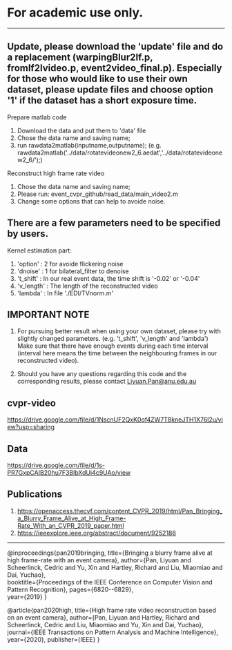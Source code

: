 # For academic use only.

----------------
Update, please download the 'update' file and do a replacement  (warpingBlur2If.p, fromIf2Ivideo.p, event2video_final.p).
Especially for those who would like to use their own dataset, please update files and choose option '1' if the dataset has a short exposure time. 
----------------

Prepare matlab code
1. Download the data and put them to 'data' file
2. Chose the data name and saving name; 
3. run rawdata2matlab(inputname,outputname);
(e.g. rawdata2matlab('../data/rotatevideonew2_6.aedat','../data/rotatevideonew2_6/');)


Reconstruct high frame rate video
1. Chose the data name and saving name; 
2. Please run: event_cvpr_github/read_data/main_video2.m
3. Change some options that can help to avoide noise.

There are a few parameters need to be specified by users.
----------------

Kernel estimation part:
1. 'option'   :   2 for avoide flickering noise
2. 'dnoise'   :   1 for bilateral_filter to denoise
3. 't_shift'  :   In our real event data, the time shift is '-0.02' or '-0.04'
4. 'v_length' :   The length of the reconstructed video
5. 'lambda'   :   In file './EDI/TVnorm.m' 


IMPORTANT NOTE 
----------------
1. For pursuing better result when using your own dataset, please try with slightly changed parameters. 
   (e.g.  't_shift', 'v_length' and 'lambda')
   Make sure that there have enough events during each time interval (interval here means 
   the time between the neighbouring frames in our reconstructed video).
   
2. Should you have any questions regarding this code and the corresponding results, 
   please contact Liyuan.Pan@anu.edu.au
   

cvpr-video
----------------
https://drive.google.com/file/d/1NscnUF2QxK0of4ZW7T8kneJTH1X76l2u/view?usp=sharing

Data 
----------------
https://drive.google.com/file/d/1s-PR7GxpCAIB20hu7F3BlbXdUi4c9UAo/view

Publications 
----------------
1. https://openaccess.thecvf.com/content_CVPR_2019/html/Pan_Bringing_a_Blurry_Frame_Alive_at_High_Frame-Rate_With_an_CVPR_2019_paper.html
2. https://ieeexplore.ieee.org/abstract/document/9252186
----------------

@inproceedings{pan2019bringing,
  title={Bringing a blurry frame alive at high frame-rate with an event camera}, 
  author={Pan, Liyuan and Scheerlinck, Cedric and Yu, Xin and Hartley, Richard and Liu, Miaomiao and Dai, Yuchao},   
  booktitle={Proceedings of the IEEE Conference on Computer Vision and Pattern Recognition}, 
  pages={6820--6829},   
  year={2019}
}

@article{pan2020high,
  title={High frame rate video reconstruction based on an event camera},
  author={Pan, Liyuan and Hartley, Richard and Scheerlinck, Cedric and Liu, Miaomiao and Yu, Xin and Dai, Yuchao},
  journal={IEEE Transactions on Pattern Analysis and Machine Intelligence},
  year={2020},
  publisher={IEEE}
}



